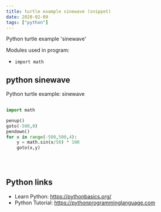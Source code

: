 ```yaml
---
title: turtle example sinewave (snippet)
date: 2020-02-09
tags: ["python"]
---
```

Python turtle example 'sinewave'


Modules used in program: 
* `import math`

## python sinewave

Python turtle example: sinewave

```python
   
import math

penup()
goto(-500,0)
pendown()
for x in range(-500,500,4):
    y = math.sin(x/50) * 100
    goto(x,y)
    
    
    

```

## Python links

- Learn Python: https://pythonbasics.org/
- Python Tutorial: https://pythonprogramminglanguage.com
